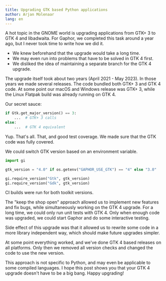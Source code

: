 ```yaml
---
title: Upgrading GTK based Python applications
author: Arjan Molenaar
lang: en
---
```


A hot topic in the GNOME world is upgrading applications from GTK+ 3 to GTK 4
and libadwaita.
For Gaphor, we completed this task around a year ago, but I never took time
to write how we did it.

* We knew beforehand that the upgrade would take a long time.
* We may even run into problems that have to be solved in GTK 4 first.
* We disliked the idea of maintaining a separate branch for the GTK 4 upgrade.

The upgrade itself took about two years (April 2021 - May 2023).
In those years we made several releases.
The code bundled both GTK+ 3 and GTK 4 code. At some point our macOS and Windows
release was GTK+ 3, while the Linux Flatpak build was already running on GTK 4.

Our secret sauce:

```python
if Gtk.get_major_version() == 3:
    ...  # GTK+ 3 calls
else:
    ...  # GTK 4 equivalent
```

Yup. That's all. That, and good test coverage. We made sure that the GTK code was fully
covered.

We could switch GTK version based on an environment variable.

```python
import gi

gtk_version = "4.0" if os.getenv("GAPHOR_USE_GTK") == "4" else "3.0"

gi.require_version("Gtk", gtk_version)
gi.require_version("Gdk", gtk_version)
```

CI builds were run for both toolkit versions.

The "keep the shop open" approach allowed us to implement new features and fix bugs, while simultaneously working on the
GTK 4 upgrade. For a long time, we could only run unit tests with GTK 4. Only when enough code was upgraded, we could
start Gaphor and do some interactive testing.

Side effect of this upgrade was that it allowed us to rewrite some code in a more library independent way, which should
make future upgrades simpler.

At some point everything worked, and we've done GTK 4 based releases on all platforms. Only then we removed all version
checks and changed the code to use the new version.

This approach is not specific to Python, and may even be applicable to some
compiled languages. I hope this post shows you that your GTK 4 upgrade doesn't have to
be a big bang. Happy upgrading!

